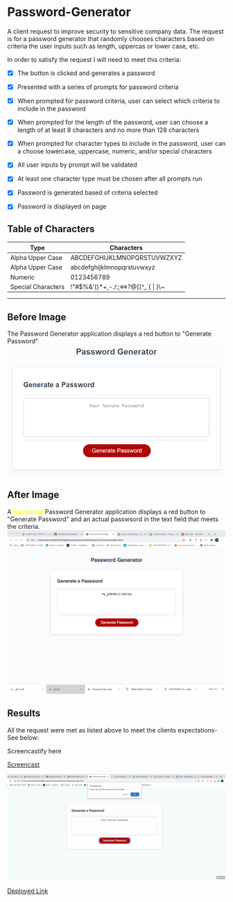 # Password-Generator
A client request to improve security to sensitive company data. The request is for a password generator that randomly chooses characters based on criteria the user inputs such as length, uppercas or lower case, etc.

In order to satisfy the request I will need to meet this criteria:
- [x] The button is clicked and generates a password
- [x] Presented with a series of prompts for password criteria
- [x] When prompted for password criteria, user can select which criteria to include in the password
- [x] When prompted for the length of the password, user can choose a length of at least 8 characters and no more than 128 characters
- [x] When prompted for character types to include in the password, user can a choose lowercase, uppercase, numeric, and/or special characters
- [x] All user inputs by prompt will be validated
- [x] At least one character type must be chosen after all prompts run
- [x] Password is generated based of criteria selected
- [x] Password is displayed on page 


## Table of Characters

Type | Characters
------------ | -------------
Alpha Upper Case | ABCDEFGHIJKLMNOPQRSTUVWZXYZ
Alpha Upper Case | abcdefghijklmnopqrstuvwxyz
Numeric | 0123456789
Special Characters|!"#$%&'()*+,-./:;<=>?@[]^_`{ \| }\\~  
----------------------------------


## Before  Image

The Password Generator application displays a red button to "Generate Password"
![before fucntionality](Assets/images/03-javascript-demo.png)

## After Image
A <span style=color:yellow;>**functional**</span> Password Generator application displays a red button to "Generate Password" and an actual passwsord in the text field that meets the criteria.
![After functionality deployed](Assets/images/after-image.png)


## Results
All the request were met as listed above to meet the clients expectations-See below:

Screencastify here

[Screencast](https://youtu.be/tyvdhACsAMg)

![](./Assets/images/password-gen-demo.gif)


[Deployed Link](https://gregpetropoulos.github.io/Password-Generator/)